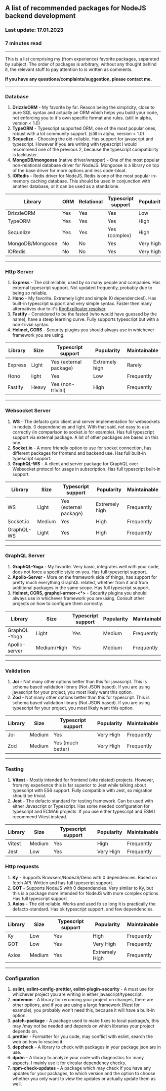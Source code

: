 ## A list of recommended packages for NodeJS backend development

### Last update: 17.01.2023

### 7 minutes read

---

This is a list comprising my (from experience) favorite packages, separated by
subject. The order of packages is arbitrary, without any thought behind it, the
relevant stuff to pay attention to is written as comments.

**If you have any questions/complaints/suggestion, please contact me.**

---

### Database

1. **DrizzleORM** - My favorite by far. Reason being the simplicity, close to pure SQL
   syntax and actually an ORM which helps you build your code, not enforcing you
   to it's own specific format and rules. (still in alpha, version < 1.0)
2. **TypeORM** - Typescript supported ORM, one of the most popular ones, robust
   with a lot community support. (still in alpha, version < 1.0)
3. **Sequelize** - Choosing the old-reliable. Has support for javascript and
   typescript. However if you are writing with typescript I would recommend one
   of the previous 2, because the typescript compatibility is lackluster.
4. **MongoDB/mongoose** (native driver/wrapper) - One of the most popular
   non-relational database driver for NodeJS. Mongoose is a library on top of
   the base driver for more options and less code-bloat.
5. **IORedis** - Redis driver for NodeJS. Redis is one of the most popular in-memory
   caching database. This should be used in conjunction with another database, or
   it can be used as a standalone.

| Library          | ORM | Relational | Typescript support | Popularity | Maintainable |
| ---------------- | --- | ---------- | ------------------ | ---------- | ------------ |
| DrizzleORM       | Yes | Yes        | Yes                | Low        | Frequently   |
| TypeORM          | Yes | Yes        | Yes                | High       | Frequently   |
| Sequelize        | Yes | Yes        | Yes (complex)      | High       | Frequently   |
| MongoDB/Mongoose | No  | No         | Yes                | Very high  | Frequently   |
| IORedis          | No  | No         | Yes                | Very high  | Frequently   |

---

### Http Server

1. **Express** - The old reliable, used by so many people and companies. Has external
   typescript support. Not updated frequently, probably due to being so reliable.
2. **Hono** - My favorite. Extremely light and simple (0 dependencies!).
   Has built-in typescript support and very simple syntax. Faster then many
   alternatives due to it's [RegExpRouter resolver](https://hono.dev/concepts/routers#regexprouter)
3. **Fastify** - Considered to be the fasted (who would have guessed by the name),
   have a steep learning curve. Fully supports typescript but with a non-trivial
   syntax.
4. **Helmet, CORS** - Security plugins you should always use in whichever framework
   you are using.

| Library | Size  | Typescript support     | Popularity     | Maintainable |
| ------- | ----- | ---------------------- | -------------- | ------------ |
| Express | Light | Yes (external package) | Extremely high | Rarely       |
| Hono    | light | Yes                    | Low            | Frequently   |
| Fastify | Heavy | Yes (non-trivial)      | High           | Frequently   |

---

### Websocket Server

1. **WS** - The defacto goto client and server implementation for websockets in
   nodejs. 0 dependencies and light. With that said, not easy to use correctly
   (in comparison to socket.io for example). Has full typescript support via
   external package. A lot of other packages are based on this one.
2. **Socket.io** - A more friendly option to use for socket connection, has
   different packages for frontend and backend use. Has full built-in typescript
   support.
3. **GraphQL-WS** - A client and server package for GraphQL over Websocket
   protocol for usage in subscription. Has full typescript built-in support.

| Library    | Size   | Typescript support     | Popularity     | Maintainable |
| ---------- | ------ | ---------------------- | -------------- | ------------ |
| WS         | Light  | Yes (external package) | Extremely high | Frequently   |
| Socket.io  | Medium | Yes                    | High           | Frequently   |
| GraphQL-WS | Light  | Yes                    | High           | Frequently   |

---

### GraphQL Server

1. **GraphQL-Yoga** - My favorite. Very basic, integrates well with your code,
   does not force a specific style on you. Has full typescript support.
2. **Apollo-Server** - More on the framework side of things, has support for
   pretty much everything GraphQL related, whether from it and from additional
   packages in the same scope. Has full typescript support.
3. **Helmet, CORS, graphql-armor-<\*>** - Security plugins you should always use in
   whichever framework you are using. Consult other projects on how to configure
   them correctly.

| Library       | Size        | Typescript support | Popularity | Maintainable |
| ------------- | ----------- | ------------------ | ---------- | ------------ |
| GraphQL-Yoga  | Light       | Yes                | Medium     | Frequently   |
| Apollo-server | Medium/High | Yes                | Medium     | Frequently   |

---

### Validation

1. **Joi** - Not many other options better than this for javascript. This is schema
   based validation library (Not JSON based). If you are using javascript for your
   project, you most likely want this option.
2. **Zod** - Not many other options better than this for typescript. This is schema
   based validation library (Not JSON based). If you are using typescript for your
   project, you most likely want this option.

| Library | Size   | Typescript support | Popularity | Maintainable |
| ------- | ------ | ------------------ | ---------- | ------------ |
| Joi     | Medium | Yes                | Very High  | Frequently   |
| Zod     | Medium | Yes (much better)  | Very High  | Frequently   |

---

### Testing

1. **Vitest** - Mostly intended for frontend (vite related) projects. However, from
   my experience this is far superior to Jest while talking about typescript with
   ES6 support. Fully compatible with Jest, so migration should be trivial.
2. **Jest** - The defacto standard for testing framework. Can be used with either
   Javascript or Typescript. Has some needed configuration for typescript and
   ECMA6 projects. If you use either typescript and ESM I recommend Vitest instead.

| Library | Size   | Typescript support | Popularity | Maintainable |
| ------- | ------ | ------------------ | ---------- | ------------ |
| Vitest  | Medium | Yes                | High       | Frequently   |
| Jest    | Low    | Yes                | Very High  | Frequently   |

### Http requests

1. **Ky** - Supports Browsers/NodeJS/Deno with 0 dependencies. Based on fetch API.
   Written and has full typescript support.
2. **GOT** - Supports NodeJS with 0 dependencies. Very similar to Ky, but this is
   a package more intended for NodeJS with more complex options. Has full
   typescript support
3. **Axios** - The old reliable. Works and used fo so long it is practically the
   defacto-standard. Has ok typescript support, and few dependencies.

| Library | Size   | Typescript support | Popularity     | Maintainable |
| ------- | ------ | ------------------ | -------------- | ------------ |
| Ky      | Low    | Yes                | High           | Frequently   |
| GOT     | Low    | Yes                | Very High      | Frequently   |
| Axios   | Medium | Yes                | Extremely High | Frequently   |

---

### Configuration

1. **eslint, eslint-config-prettier, eslint-plugin-security** - A must use for
   whichever project you are writing in either javascript/typescript.
2. **nodemon** - A library for rerunning your project on changes, there are other
   options, and if you are using a large framework (Nest for example), you probably
   won't need this, because it will have a built-in option.
3. **patch-package** - A package used to make fixes to local package/s, this may
   /may not be needed and depends on which libraries your project depends on.
4. **prettier** - Formatter for you code, may conflict with eslint, search the
   web on how to resolve it.
5. **depcheck** - A library to check with packages in your package.json are in use.
6. **dpdm** - A library to analyze your code with diagnostics for many aspects. I
   mainly use it for circular dependency checks.
7. **npm-check-updates** - A package which may check if you have any updates for
   your packages, to which version and the option to choose whether you only want
   to view the updates or actually update them as well.
